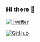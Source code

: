 ### Hi there 👋

<a href="https://twitter.com/crslng"><img src="https://img.shields.io/twitter/follow/crslng?label=Twitter&style=social" alt="Twitter"></a>

<a href="https://github.com/chrislange"><img src="https://img.shields.io/github/followers/chrislange.svg?label=GitHub&style=social" alt="GitHub"></a>


<!--
**chrislange/chrislange** is a ✨ _special_ ✨ repository because its `README.md` (this file) appears on your GitHub profile.

Here are some ideas to get you started:

- 🔭 I’m currently working on ...
- 🌱 I’m currently learning ...
- 👯 I’m looking to collaborate on ...
- 🤔 I’m looking for help with ...
- 💬 Ask me about ...
- 📫 How to reach me: ...
- 😄 Pronouns: ...
- ⚡ Fun fact: ...
-->
